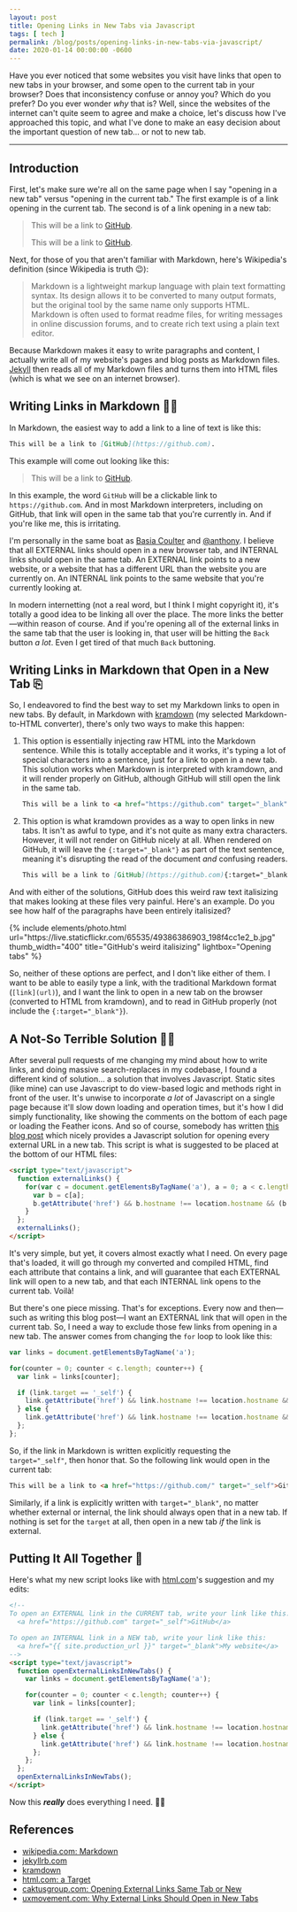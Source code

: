```yaml
---
layout: post
title: Opening Links in New Tabs via Javascript
tags: [ tech ]
permalink: /blog/posts/opening-links-in-new-tabs-via-javascript/
date: 2020-01-14 00:00:00 -0600
---
```


Have you ever noticed that some websites you visit have links that open to new tabs in your browser, and some open to the current tab in your browser? Does that inconsistency confuse or annoy you? Which do you prefer? Do you ever wonder _why_ that is? Well, since the websites of the internet can't quite seem to agree and make a choice, let's discuss how I've approached this topic, and what I've done to make an easy decision about the important question of new tab... or not to new tab.

---

## Introduction

First, let's make sure we're all on the same page when I say "opening in a new tab" versus "opening in the current tab." The first example is of a link opening in the current tab. The second is of a link opening in a new tab:

> This will be a link to <a href="https://github.com/" target="_self">GitHub</a>.
>
> This will be a link to <a href="https://github.com/" target="_blank">GitHub</a>.

Next, for those of you that aren't familiar with Markdown, here's Wikipedia's definition (since Wikipedia is truth 😉):

> Markdown is a lightweight markup language with plain text formatting syntax. Its design allows it to be converted to many output formats, but the original tool by the same name only supports HTML. Markdown is often used to format readme files, for writing messages in online discussion forums, and to create rich text using a plain text editor.

Because Markdown makes it easy to write paragraphs and content, I actually write all of my website's pages and blog posts as Markdown files. [Jekyll](https://jekyllrb.com/) then reads all of my Markdown files and turns them into HTML files (which is what we see on an internet browser).

## Writing Links in Markdown ✍🏼

In Markdown, the easiest way to add a link to a line of text is like this:

```markdown
This will be a link to [GitHub](https://github.com).
```

This example will come out looking like this:

> This will be a link to <a href="https://github.com" target="_self">GitHub</a>.

In this example, the word `GitHub` will be a clickable link to `https://github.com`. And in most Markdown interpreters, including on GitHub, that link will open in the same tab that you're currently in. And if you're like me, this is irritating.

I'm personally in the same boat as [Basia Coulter](https://www.caktusgroup.com/blog/2017/03/01/opening-external-links-same-tab-or-new/) and [@anthony](https://uxmovement.com/navigation/why-external-links-should-open-in-new-tabs/). I believe that all EXTERNAL links should open in a new browser tab, and INTERNAL links should open in the same tab. An EXTERNAL link points to a new website, or a website that has a different URL than the website you are currently on. An INTERNAL link points to the same website that you're currently looking at.

In modern internetting (not a real word, but I think I might copyright it), it's totally a good idea to be linking all over the place. The more links the better—within reason of course. And if you're opening all of the external links in the same tab that the user is looking in, that user will be hitting the `Back` button _a lot_. Even I get tired of that much `Back` buttoning.

## Writing Links in Markdown that Open in a New Tab ⎘

So, I endeavored to find the best way to set my Markdown links to open in new tabs. By default, in Markdown with [kramdown](https://kramdown.gettalong.org/) (my selected Markdown-to-HTML converter), there's only two ways to make this happen:

1. This option is essentially injecting raw HTML into the Markdown sentence. While this is totally acceptable and it works, it's typing a lot of special characters into a sentence, just for a link to open in a new tab. This solution works when Markdown is interpreted with kramdown, and it will render properly on GitHub, although GitHub will still open the link in the same tab.

    ```html
    This will be a link to <a href="https://github.com" target="_blank">GitHub</a>.
    ```

2. This option is what kramdown provides as a way to open links in new tabs. It isn't as awful to type, and it's not quite as many extra characters. However, it will not render on GitHub nicely at all. When rendered on GitHub, it will leave the `{:target="_blank"}` as part of the text sentence, meaning it's disrupting the read of the document _and_ confusing readers.

    ```markdown
    This will be a link to [GitHub](https://github.com){:target="_blank"}.
    ```

And with either of the solutions, GitHub does this weird raw text italisizing that makes looking at these files very painful. Here's an example. Do you see how half of the paragraphs have been entirely italisized?

<div class="text-center">
  {% include elements/photo.html
      url="https://live.staticflickr.com/65535/49386386903_198f4cc1e2_b.jpg"
      thumb_width="400" title="GitHub's weird italisizing" lightbox="Opening tabs"
  %}
</div>

So, neither of these options are perfect, and I don't like either of them. I want to be able to easily type a link, with the traditional Markdown format (`[link](url)`), and I want the link to open in a new tab on the browser (converted to HTML from kramdown), and to read in GitHub properly (not include the `{:target="_blank"}`).

## A Not-So Terrible Solution 🤞🏼

After several pull requests of me changing my mind about how to write links, and doing massive search-replaces in my codebase, I found a different kind of solution... a solution that involves Javascript. Static sites (like mine) can use Javascript to do view-based logic and methods right in front of the user. It's unwise to incorporate _a lot_ of Javascript on a single page because it'll slow down loading and operation times, but it's how I did simply functionality, like showing the comments on the bottom of each page or loading the Feather icons. And so of course, somebody has written [this blog post](https://html.com/attributes/a-target/) which nicely provides a Javascript solution for opening every external URL in a new tab. This script is what is suggested to be placed at the bottom of our HTML files:

```html
<script type="text/javascript">
  function externalLinks() {
    for(var c = document.getElementsByTagName('a'), a = 0; a < c.length; a++) {
      var b = c[a];
      b.getAttribute('href') && b.hostname !== location.hostname && (b.target = '_blank')
    }
  };
  externalLinks();
</script>
```

It's very simple, but yet, it covers almost exactly what I need. On every page that's loaded, it will go through my converted and compiled HTML, find each attribute that contains a link, and will guarantee that each EXTERNAL link will open to a new tab, and that each INTERNAL link opens to the current tab. Voilà!

But there's one piece missing. That's for exceptions. Every now and then—such as writing this blog post—I want an EXTERNAL link that will open in the current tab. So, I need a way to exclude those few links from opening in a new tab. The answer comes from changing the `for` loop to look like this:

```javascript
var links = document.getElementsByTagName('a');

for(counter = 0; counter < c.length; counter++) {
  var link = links[counter];

  if (link.target == '_self') {
    link.getAttribute('href') && link.hostname !== location.hostname && (link.target = '_self');
  } else {
    link.getAttribute('href') && link.hostname !== location.hostname && (link.target = '_blank');
  };
};
```

So, if the link in Markdown is written explicitly requesting the `target="_self"`, then honor that. So the following link would open in the current tab:

```markdown
This will be a link to <a href="https://github.com/" target="_self">GitHub</a>.
```

Similarly, if a link is explicitly written with `target="_blank"`, no matter whether external or internal, the link should always open that in a new tab. If nothing is set for the `target` at all, then open in a new tab _if_ the link is external.

## Putting It All Together 🧩

Here's what my new script looks like with [html.com](https://html.com/)'s suggestion and my edits:

```html
<!--
To open an EXTERNAL link in the CURRENT tab, write your link like this:
  <a href="https://github.com" target="_self">GitHub</a>

To open an INTERNAL link in a NEW tab, write your link like this:
  <a href="{{ site.production_url }}" target="_blank">My website</a>
-->
<script type="text/javascript">
  function openExternalLinksInNewTabs() {
    var links = document.getElementsByTagName('a');

    for(counter = 0; counter < c.length; counter++) {
      var link = links[counter];

      if (link.target == '_self') {
        link.getAttribute('href') && link.hostname !== location.hostname && (link.target = '_self');
      } else {
        link.getAttribute('href') && link.hostname !== location.hostname && (link.target = '_blank');
      };
    };
  };
  openExternalLinksInNewTabs();
</script>
```

Now this _**really**_ does everything I need. 🙌🏼

## References

* [wikipedia.com: Markdown](https://en.wikipedia.org/wiki/Markdown)
* [jekyllrb.com](https://jekyllrb.com/)
* [kramdown](https://kramdown.gettalong.org/)
* [html.com: a Target](https://html.com/attributes/a-target/)
* [caktusgroup.com: Opening External Links Same Tab or New](https://www.caktusgroup.com/blog/2017/03/01/opening-external-links-same-tab-or-new/)
* [uxmovement.com: Why External Links Should Open in New Tabs](https://uxmovement.com/navigation/why-external-links-should-open-in-new-tabs/)
